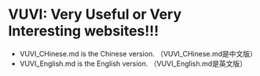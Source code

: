 # VUVI: Very Useful or Very Interesting websites!!!

* VUVI_CHinese.md is the Chinese version. （VUVI_CHinese.md是中文版）     
* VUVI_English.md is the English version. （VUVI_English.md是英文版） 
